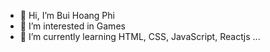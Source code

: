 - 👋 Hi, I’m Bui Hoang Phi
- 👀 I’m interested in Games
- 🌱 I’m currently learning HTML, CSS, JavaScript, Reactjs ...

<!---
PhjnX/PhjnX is a ✨ special ✨ repository because its `README.md` (this file) appears on your GitHub profile.
You can click the Preview link to take a look at your changes.
--->
